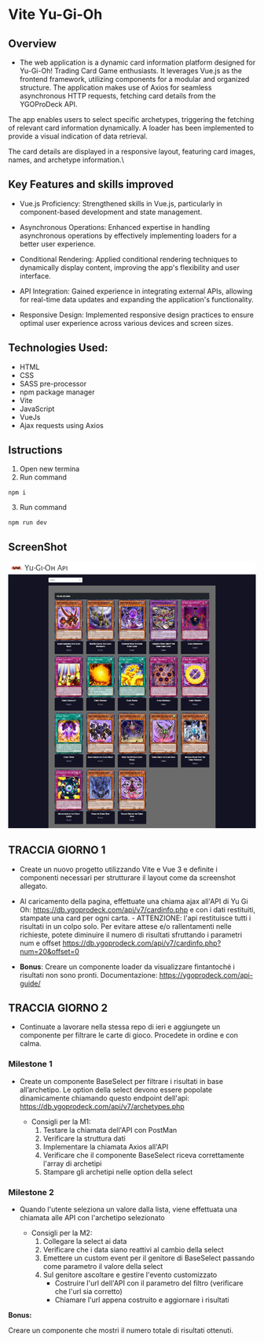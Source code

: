 # Vite Yu-Gi-Oh

## Overview

- The web application is a dynamic card information platform designed for Yu-Gi-Oh! Trading Card Game enthusiasts. It leverages Vue.js as the frontend framework, utilizing components for a modular and organized structure. The application makes use of Axios for seamless asynchronous HTTP requests, fetching card details from the YGOProDeck API.

The app enables users to select specific archetypes, triggering the fetching of relevant card information dynamically. A loader has been implemented to provide a visual indication of data retrieval.

The card details are displayed in a responsive layout, featuring card images, names, and archetype information.\

## Key Features and skills improved

- Vue.js Proficiency: Strengthened skills in Vue.js, particularly in component-based development and state management.

- Asynchronous Operations: Enhanced expertise in handling asynchronous operations by effectively implementing loaders for a better user experience.

- Conditional Rendering: Applied conditional rendering techniques to dynamically display content, improving the app's flexibility and user interface.

- API Integration: Gained experience in integrating external APIs, allowing for real-time data updates and expanding the application's functionality.

- Responsive Design: Implemented responsive design practices to ensure optimal user experience across various devices and screen sizes.

## Technologies Used:

- HTML
- CSS
- SASS pre-processor
- npm package manager
- Vite
- JavaScript
- VueJs
- Ajax requests using Axios

## Istructions

1. Open new termina
2. Run command

```
npm i
```

3. Run command

```
npm run dev
```

## ScreenShot

![Alt text](/public/yu-gi-oh-screenshot.png)

## TRACCIA GIORNO 1

- Create un nuovo progetto utilizzando Vite e Vue 3 e definite i componenti necessari per strutturare il layout come da screenshot allegato.

- Al caricamento della pagina, effettuate una chiama ajax all'API di Yu Gi Oh: https://db.ygoprodeck.com/api/v7/cardinfo.php
  e con i dati restituiti, stampate una card per ogni carta. - ATTENZIONE: l'api restituisce tutti i risultati in un colpo solo. Per evitare attese e/o rallentamenti nelle richieste, potete diminuire il numero di risultati sfruttando i parametri num e offset
  https://db.ygoprodeck.com/api/v7/cardinfo.php?num=20&offset=0

- **Bonus**:
  Creare un componente loader da visualizzare fintantoché i risultati non sono pronti.
  Documentazione: https://ygoprodeck.com/api-guide/

## TRACCIA GIORNO 2

- Continuate a lavorare nella stessa repo di ieri e aggiungete un componente per filtrare le carte di gioco. Procedete in ordine e con calma.

### Milestone 1

- Create un componente BaseSelect per filtrare i risultati in base all’archetipo. Le option della select devono essere popolate dinamicamente chiamando questo endpoint dell'api:
  https://db.ygoprodeck.com/api/v7/archetypes.php

  - Consigli per la M1:
    1. Testare la chiamata dell'API con PostMan
    2. Verificare la struttura dati
    3. Implementare la chiamata Axios all'API
    4. Verificare che il componente BaseSelect riceva correttamente l'array di archetipi
    5. Stampare gli archetipi nelle option della select

### Milestone 2

- Quando l'utente seleziona un valore dalla lista, viene effettuata una chiamata alle API con l'archetipo selezionato

  - Consigli per la M2:
    1. Collegare la select ai data
    2. Verificare che i data siano reattivi al cambio della select
    3. Emettere un custom event per il genitore di BaseSelect passando come parametro il valore della select
    4. Sul genitore ascoltare e gestire l'evento customizzato
       - Costruire l'url dell'API con il parametro del filtro (verificare che l'url sia corretto)
       - Chiamare l'url appena costruito e aggiornare i risultati

**Bonus:**

Creare un componente che mostri il numero totale di risultati ottenuti.
